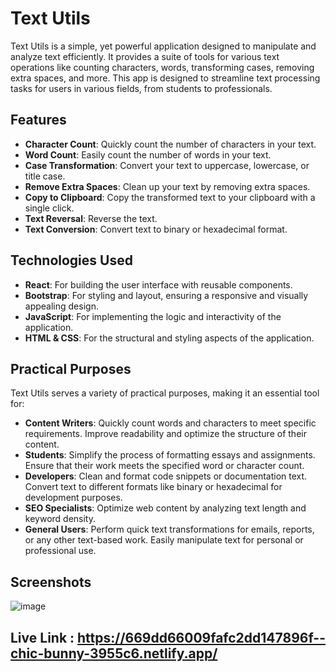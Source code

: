 # Text Utils

Text Utils is a simple, yet powerful application designed to manipulate and analyze text efficiently. It provides a suite of tools for various text operations like 
counting characters, words, transforming cases, removing extra spaces, and more. This app is designed to streamline text processing tasks for users in various fields,
from students to professionals.

## Features

- **Character Count**: Quickly count the number of characters in your text.
- **Word Count**: Easily count the number of words in your text.
- **Case Transformation**: Convert your text to uppercase, lowercase, or title case.
- **Remove Extra Spaces**: Clean up your text by removing extra spaces.
- **Copy to Clipboard**: Copy the transformed text to your clipboard with a single click.
- **Text Reversal**: Reverse the text.
- **Text Conversion**: Convert text to binary or hexadecimal format.

## Technologies Used

- **React**: For building the user interface with reusable components.
- **Bootstrap**: For styling and layout, ensuring a responsive and visually appealing design.
- **JavaScript**: For implementing the logic and interactivity of the application.
- **HTML & CSS**: For the structural and styling aspects of the application.

## Practical Purposes

Text Utils serves a variety of practical purposes, making it an essential tool for:

- **Content Writers**: Quickly count words and characters to meet specific requirements. Improve readability and optimize the structure of their content.
- **Students**: Simplify the process of formatting essays and assignments. Ensure that their work meets the specified word or character count.
- **Developers**: Clean and format code snippets or documentation text. Convert text to different formats like binary or hexadecimal for development purposes.
- **SEO Specialists**: Optimize web content by analyzing text length and keyword density.
- **General Users**: Perform quick text transformations for emails, reports, or any other text-based work. Easily manipulate text for personal or professional use.

## Screenshots
![image](https://github.com/user-attachments/assets/869dd2ef-0d97-497a-925f-f769f5313172)

## Live Link : https://669dd66009fafc2dd147896f--chic-bunny-3955c6.netlify.app/ 

